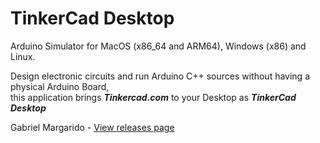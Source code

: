 # TinkerCad Desktop 
Arduino Simulator for MacOS (x86_64 and ARM64), Windows (x86) and Linux.  
  
  
Design electronic circuits and run Arduino C++ sources without having a physical Arduino Board,  
this application brings **_Tinkercad.com_** to your Desktop as _**TinkerCad Desktop**_


Gabriel Margarido - <a href="https://github.com/PolskiDev/tinkercad-desktop/releases/">View releases page</a>  
